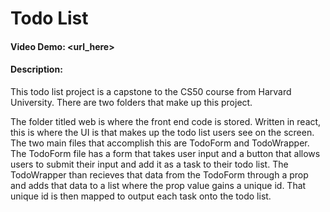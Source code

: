 # Todo List
#### Video Demo: <url_here>
#### Description:

This todo list project is a capstone to the CS50 course from Harvard University. There are two folders that make up this project. 

The folder titled web is where the front end code is stored. Written in react, this is where the UI is that makes up the todo list users see on the screen. The two main files that accomplish this are TodoForm and TodoWrapper. The TodoForm file has a form that takes user input and a button that allows users to submit their input and add it as a task to their todo list. The TodoWrapper than recieves that data from the TodoForm through a prop and adds that data to a list where the prop value gains a unique id. That unique id is then mapped to output each task onto the todo list.